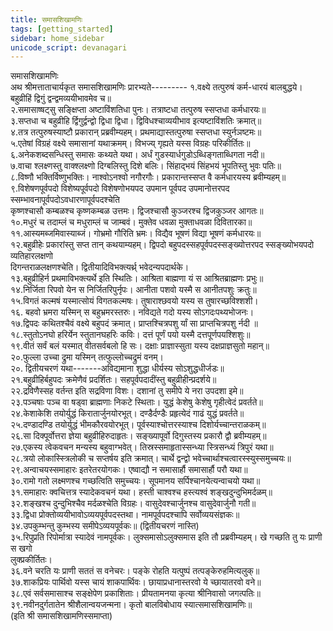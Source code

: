 ```yaml
---
title: समासशिखामणिः  
tags: [getting_started]  
sidebar: home_sidebar  
unicode_script: devanagari  
---
```

  
समासशिखामणिः  
अथ श्रीमत्ताताचार्यकृत समासशिखामणिः प्रारभ्यते---------
१.वक्ष्ये तत्पुरुषं कर्म-धारयं बालबुद्धये।  बहुव्रीहिं द्विगुं द्वन्द्वमव्ययीभावमेव च॥  
२.समासाष्षट्सु सङ्क्षिप्ता अष्टाविंशतिधा पुनः।  तत्राष्टधा तत्पुरुष स्सप्तधा कर्मधारयः॥  
३.सप्तधा च बहुव्रीहि र्द्विगुर्द्वन्द्वो द्विधा द्विधा।  द्विविधश्चाव्ययीभाव इत्यष्टाविंशतिः क्रमात्॥  
४.तत्र तत्पुरुषस्याष्टौ प्रकारान् प्रब्रवीम्यहम्।  प्रथमाद्यास्तत्पुरुषा स्सप्तधा स्युर्नञष्टमः॥  
५.एतेषां विग्रहं वक्ष्ये समासानां यथाक्रमम्।  विभज्य् गृह्यते यस्स विग्रहः परिकीर्तितः॥  
६.अनेकशब्दसन्धिस्तु समासः कथ्यते यथा।  अर्धं गुडस्यार्धगुडोऽब्धिङ्गताब्धिगता नदी॥  
७.वाचा श्लक्ष्णस्तु वाक्श्लक्ष्णो दिग्बलिस्तु दिशे बलिः।  सिंहाद्भयं सिंहभयं भूपतिस्तु भुवः पतिः॥  
८.विष्णौ भक्तिर्विष्णुभक्तिः। नाश्वोऽनश्वो नगौरगौः। प्रकारान्तस्सप्त वै कर्मधारयस्य ब्रवीम्यहम्॥  
९.विशेषणपूर्वपदो विशेष्यपूर्वपदो विशेषणोभयपद उपमान पूर्वपद उपमानोत्तरपद स्सम्भावनापूर्वपदोऽवधारणापूर्वपदश्चेति  
  कृष्णश्चासौ कम्बळश्च कृष्णकम्बळ उत्तमः। द्विजश्चासौ कुञ्जरश्च द्विजकुञ्जर आगतः॥  
१०.मधुरं च तदाम्लं च मधुराम्लं च जाम्बवं।  मुक्तेव धवळा मुक्ताधवळा दिवितारका॥  
११.आस्यमब्जमिवास्याब्जं। गोभ्रमो गौरिति भ्रमः। विद्यैव भूषणं विद्या भूषणं कर्मधारयः॥  
१२.बहुव्रीहेः प्रकारांस्तु सप्त तान् कथयाम्यहम्। द्विपदो बहुपदस्सहपूर्वपदस्सङ्ख्योत्तरपद स्सङ्ख्योभयपदो व्यतिहारलक्षणो  
   दिगन्तराळलक्षणश्चेति। द्वितीयादिविभक्त्यर्थ्र् भवेदन्यपदार्थके।  
१३.बहुव्रीहिर्न प्रथमाविभक्त्यर्थे इति स्थितिः। आश्रिता बाह्मणा यं स आश्रितब्राह्मणः प्रभुः॥  
१४.निर्जिता रिपवो येन स निर्जितरिपुर्नृपः। आनीता पशवो यस्मै स आनीतपशुः क्रतुः॥  
१५.विगतं कल्मषं यस्मात्सोयं विगतकल्मषः। तुषाराश्छवयो यस्य स तुषारच्छविश्शशी।  
१६. बहवो भ्रमरा यस्मिन् स बहुभ्रमरस्तरुः। नविद्यते गदो यस्य सोऽगदःपथ्यभोजनः।  
१७.द्विपदः कथितश्चैवं वक्ष्ये बहुपदं क्रमात्। प्राप्तश्चित्रपशु र्यां सा प्राप्तचित्रपशु र्नदी ॥  
१८.स्तुतोऽनघो हरिर्येन स्तुतानघहरिः कविः। दत्तं पूर्णं पयो यस्मै दत्तपूर्णपयश्शिशुः॥  
१९.वीतं सर्वं बलं यस्मात् वीतसर्वबलो हि सः। दक्षाः प्राज्ञास्सुता यस्य दक्षप्राज्ञसुतो महान्॥  
२०.फुल्ला उच्चा द्रुमा यस्मिन् तत्फुल्लोच्चद्रुमं वनम्।  
२०.   द्वितीयचरणं यथा-------अविद्यमाना शुद्धा धीर्यस्य सोऽशुद्धधीर्जडः॥  
२१.बहुव्रीहिर्बहुपदः क्रमेणैवं प्रदर्शितः।  सहपूर्वपदादींस्तु बहुव्रीहीन्प्रदर्शये॥  
२२.द्रविणैस्सह वर्तन्त इति सद्रविणा विशः। दशानां तु समीपे ये नरा उपदशा इमे॥  
२३.पञ्चषाः पञ्च वा षड्वा ब्राह्मणाः निकटे स्थिताः।  युद्धं केशेषु केशेषु गृहीत्वेदं प्रवर्तते॥  
२४.केशाकेशि तयोर्युद्धं किरातार्जुनयोरभूत्। दण्डैर्दण्डैः प्रहृत्येदं गाढं युद्धं प्रवर्तते॥  
२५.दण्डादण्डि तयोर्युद्धं भीमकौरवयोरभूत्। पूर्वस्याश्चोत्तरस्याश्च दिशोर्यच्चान्तराळकम्॥  
२६.सा दिक्पूर्वोत्तरा ज्ञेया बहुव्रीहिरुदाहृतः।  सङ्ख्यापूर्वो दिगुस्तस्य प्रकारौ द्वौ ब्रवीम्यहम्॥  
२७.एकस्य त्वेकवचन मन्यस्य बहुवाग्भवेत्। तिस्रस्समाहृतास्सन्ध्या स्त्रिसन्ध्यं त्रिपुरं यथा॥  
२८.त्रयो लोकास्स्त्रिलोकी च सप्तर्षय इति क्रमात्। चार्थे द्वन्द्वो भवेच्चार्थाश्चत्वारस्स्युस्समुच्चयः॥  
२९.अन्वाचयस्समाहारः इतरेतरयोगकः।  एष्वाद्यौ न समासार्हौ समासार्हौ परौ यथा॥  
३०.रामो गतो लक्ष्मणश्च गच्छत्विति समुच्चयः। सूपमानय सर्पिश्चानयेत्यन्वाचयो यथा॥  
३१.समाहारः क्वचित्तत्र स्यादेकवचनं यथा। हस्ती चाश्वश्च हस्त्यश्वं शङ्खदुन्दुभिमर्दळम्॥  
३२.शङ्खश्च दुन्दुभिश्चैव मर्दळश्चेति विग्रहः।  वासुदेवश्चार्जुनश्च वासुदेवार्जुनौ गती॥  
३३.द्विधा प्रोक्तोव्ययीभावोऽव्ययपूर्वपदस्तथा। नामपूर्वपदश्चापि सर्वोव्ययसंज्ञकः॥  
३४.उपकुम्भन्तु कुम्भस्य समीपेऽव्ययपूर्वकः॥ (द्वितीयचरणं नास्ति)  
३५.रिपुप्रति रिपोर्मात्रा स्यादेवं नामपूर्वकः। लुक्समासोऽलुक्समास इति तौ प्रब्रवीम्यहम्। खे गच्छति तु यः प्राणी स खगो  
      लुक्प्रकीर्तितः।  
३६.वने चरति यः प्राणी सततं स वनेचरः। पङ्के रोहति यत्पुष्पं तत्पङ्केरुहमित्यलुक्॥  
३७.शाकप्रियः पार्थिवो यस्स चायं शाकपार्थिवः। छायाप्रधानास्तरवो ये च्छायातरवो वने॥  
३८.एवं सर्वसमासाश्च सङ्क्षेपेण प्रकाशिताः। प्रीयतामनया कृत्या श्रीनिवासो जगत्पतिः॥  
३९.नवीनदुर्गतातेन श्रीशैलान्वयजन्मना। कृतो बालविबोधाय स्यात्समासशिखामणिः॥  
                                           (इति श्री समासशिखामणिस्समाप्ता)